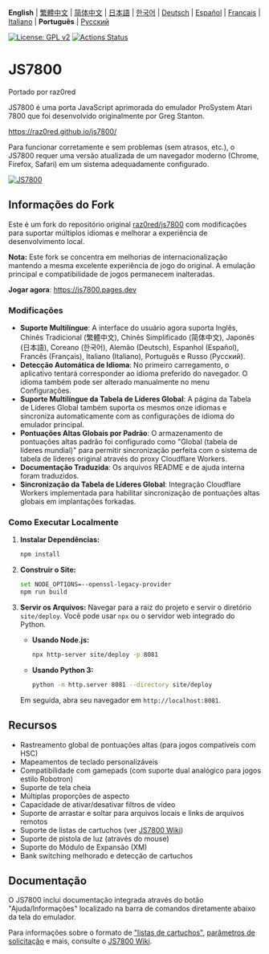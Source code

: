 **English** | [繁體中文](README.zh-TW.md) | [简体中文](README.zh-CN.md) | [日本語](README.ja.md) | [한국어](README.ko.md) | [Deutsch](README.de.md) | [Español](README.es.md) | [Français](README.fr.md) | [Italiano](README.it.md) | **Português** | [Русский](README.ru.md)

[![License: GPL v2](https://img.shields.io/badge/License-GPL%20v2-blue.svg)](https://www.gnu.org/licenses/old-licenses/gpl-2.0.en.html)
[![Actions Status](https://github.com/raz0red/js7800/workflows/Build/badge.svg)](https://github.com/raz0red/js7800/actions)

# JS7800

Portado por raz0red

JS7800 é uma porta JavaScript aprimorada do emulador ProSystem Atari 7800 que foi desenvolvido originalmente por Greg Stanton.

https://raz0red.github.io/js7800/

Para funcionar corretamente e sem problemas (sem atrasos, etc.), o JS7800 requer uma versão atualizada de um navegador moderno (Chrome, Firefox, Safari) em um sistema adequadamente configurado.

[![JS7800](https://github.com/raz0red/js7800/raw/master/screenshots/screenshot.png)](https://raz0red.github.io/js7800/)

## Informações do Fork

Este é um fork do repositório original [raz0red/js7800](https://github.com/raz0red/js7800) com modificações para suportar múltiplos idiomas e melhorar a experiência de desenvolvimento local.

**Nota:** Este fork se concentra em melhorias de internacionalização mantendo a mesma excelente experiência de jogo do original. A emulação principal e compatibilidade de jogos permanecem inalteradas.

**Jogar agora**: https://js7800.pages.dev

### Modificações

*   **Suporte Multilíngue**: A interface do usuário agora suporta Inglês, Chinês Tradicional (繁體中文), Chinês Simplificado (简体中文), Japonês (日本語), Coreano (한국어), Alemão (Deutsch), Espanhol (Español), Francês (Français), Italiano (Italiano), Português e Russo (Русский).
*   **Detecção Automática de Idioma**: No primeiro carregamento, o aplicativo tentará corresponder ao idioma preferido do navegador. O idioma também pode ser alterado manualmente no menu Configurações.
*   **Suporte Multilíngue da Tabela de Líderes Global**: A página da Tabela de Líderes Global também suporta os mesmos onze idiomas e sincroniza automaticamente com as configurações de idioma do emulador principal.
*   **Pontuações Altas Globais por Padrão**: O armazenamento de pontuações altas padrão foi configurado como "Global (tabela de líderes mundial)" para permitir sincronização perfeita com o sistema de tabela de líderes original através do proxy Cloudflare Workers.
*   **Documentação Traduzida**: Os arquivos README e de ajuda interna foram traduzidos.
*   **Sincronização da Tabela de Líderes Global**: Integração Cloudflare Workers implementada para habilitar sincronização de pontuações altas globais em implantações forkadas.

### Como Executar Localmente

1.  **Instalar Dependências:**
    ```sh
    npm install
    ```

2.  **Construir o Site:**
    ```sh
    set NODE_OPTIONS=--openssl-legacy-provider
    npm run build
    ```

3.  **Servir os Arquivos:**
    Navegar para a raiz do projeto e servir o diretório `site/deploy`. Você pode usar `npx` ou o servidor web integrado do Python.

    *   **Usando Node.js:**
        ```sh
        npx http-server site/deploy -p 8081
        ```

    *   **Usando Python 3:**
        ```sh
        python -m http.server 8081 --directory site/deploy
        ```

    Em seguida, abra seu navegador em `http://localhost:8081`.

## Recursos

* Rastreamento global de pontuações altas (para jogos compatíveis com HSC)
* Mapeamentos de teclado personalizáveis
* Compatibilidade com gamepads (com suporte dual analógico para jogos estilo Robotron)
* Suporte de tela cheia
* Múltiplas proporções de aspecto
* Capacidade de ativar/desativar filtros de vídeo
* Suporte de arrastar e soltar para arquivos locais e links de arquivos remotos
* Suporte de listas de cartuchos (ver [JS7800 Wiki](https://github.com/raz0red/js7800/wiki/Cartridge%20Lists))
* Suporte de pistola de luz (através do mouse)
* Suporte do Módulo de Expansão (XM)
* Bank switching melhorado e detecção de cartuchos

## Documentação

O JS7800 inclui documentação integrada através do botão "Ajuda/Informações" localizado na barra de comandos diretamente abaixo da tela do emulador.

Para informações sobre o formato de ["listas de cartuchos"](https://github.com/raz0red/js7800/wiki/Cartridge%20Lists), [parâmetros de solicitação](https://github.com/raz0red/js7800/wiki/Request%20Parameters) e mais, consulte o [JS7800 Wiki](https://github.com/raz0red/js7800/wiki).